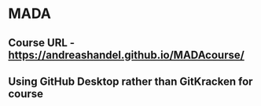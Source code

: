 # MADA
## Course URL - https://andreashandel.github.io/MADAcourse/

## Using GitHub Desktop rather than GitKracken for course